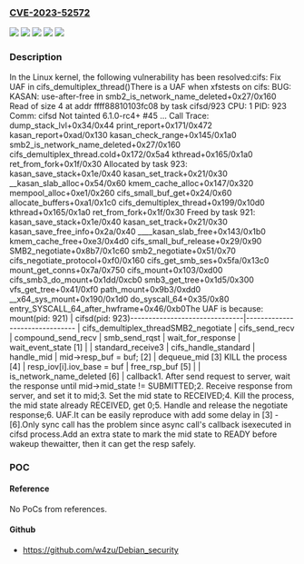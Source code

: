 ### [CVE-2023-52572](https://cve.mitre.org/cgi-bin/cvename.cgi?name=CVE-2023-52572)
![](https://img.shields.io/static/v1?label=Product&message=Linux&color=blue)
![](https://img.shields.io/static/v1?label=Version&message=&color=brightgreen)
![](https://img.shields.io/static/v1?label=Version&message=2.6.16%20&color=brightgreen)
![](https://img.shields.io/static/v1?label=Version&message=ec637e3ffb6b978143652477c7c5f96c9519b691%20&color=brightgreen)
![](https://img.shields.io/static/v1?label=Vulnerability&message=n%2Fa&color=blue)

### Description

In the Linux kernel, the following vulnerability has been resolved:cifs: Fix UAF in cifs_demultiplex_thread()There is a UAF when xfstests on cifs:  BUG: KASAN: use-after-free in smb2_is_network_name_deleted+0x27/0x160  Read of size 4 at addr ffff88810103fc08 by task cifsd/923  CPU: 1 PID: 923 Comm: cifsd Not tainted 6.1.0-rc4+ #45  ...  Call Trace:   <TASK>   dump_stack_lvl+0x34/0x44   print_report+0x171/0x472   kasan_report+0xad/0x130   kasan_check_range+0x145/0x1a0   smb2_is_network_name_deleted+0x27/0x160   cifs_demultiplex_thread.cold+0x172/0x5a4   kthread+0x165/0x1a0   ret_from_fork+0x1f/0x30   </TASK>  Allocated by task 923:   kasan_save_stack+0x1e/0x40   kasan_set_track+0x21/0x30   __kasan_slab_alloc+0x54/0x60   kmem_cache_alloc+0x147/0x320   mempool_alloc+0xe1/0x260   cifs_small_buf_get+0x24/0x60   allocate_buffers+0xa1/0x1c0   cifs_demultiplex_thread+0x199/0x10d0   kthread+0x165/0x1a0   ret_from_fork+0x1f/0x30  Freed by task 921:   kasan_save_stack+0x1e/0x40   kasan_set_track+0x21/0x30   kasan_save_free_info+0x2a/0x40   ____kasan_slab_free+0x143/0x1b0   kmem_cache_free+0xe3/0x4d0   cifs_small_buf_release+0x29/0x90   SMB2_negotiate+0x8b7/0x1c60   smb2_negotiate+0x51/0x70   cifs_negotiate_protocol+0xf0/0x160   cifs_get_smb_ses+0x5fa/0x13c0   mount_get_conns+0x7a/0x750   cifs_mount+0x103/0xd00   cifs_smb3_do_mount+0x1dd/0xcb0   smb3_get_tree+0x1d5/0x300   vfs_get_tree+0x41/0xf0   path_mount+0x9b3/0xdd0   __x64_sys_mount+0x190/0x1d0   do_syscall_64+0x35/0x80   entry_SYSCALL_64_after_hwframe+0x46/0xb0The UAF is because: mount(pid: 921)               | cifsd(pid: 923)-------------------------------|-------------------------------                               | cifs_demultiplex_threadSMB2_negotiate                 | cifs_send_recv                |  compound_send_recv           |   smb_send_rqst               |    wait_for_response          |     wait_event_state      [1] |                               |  standard_receive3                               |   cifs_handle_standard                               |    handle_mid                               |     mid->resp_buf = buf;  [2]                               |     dequeue_mid           [3]     KILL the process      [4] |    resp_iov[i].iov_base = buf | free_rsp_buf              [5] |                               |   is_network_name_deleted [6]                               |   callback1. After send request to server, wait the response until    mid->mid_state != SUBMITTED;2. Receive response from server, and set it to mid;3. Set the mid state to RECEIVED;4. Kill the process, the mid state already RECEIVED, get 0;5. Handle and release the negotiate response;6. UAF.It can be easily reproduce with add some delay in [3] - [6].Only sync call has the problem since async call's callback isexecuted in cifsd process.Add an extra state to mark the mid state to READY before wakeup thewaitter, then it can get the resp safely.

### POC

#### Reference
No PoCs from references.

#### Github
- https://github.com/w4zu/Debian_security

